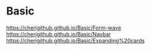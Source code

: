 # Basic
https://cherigithub.github.io/Basic/Form-wave
https://cherigithub.github.io/Basic/Navbar
https://cherigithub.github.io/Basic/Expanding%20cards
